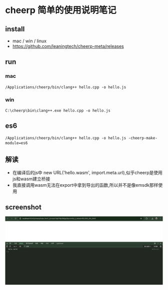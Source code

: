 # cheerp 简单的使用说明笔记


## install
- mac / win / linux
- https://github.com/leaningtech/cheerp-meta/releases

## run

### mac
```shell
/Applications/cheerp/bin/clang++ hello.cpp -o hello.js
```

### win
```shell
C:\cheerp\bin\clang++.exe hello.cpp -o hello.js
```

## es6
```shell
/Applications/cheerp/bin/clang++ hello.cpp -o hello.js -cheerp-make-module=es6
```

## 解读
- 在编译后的js中 new URL('hello.wasm', import.meta.url),似乎cheerp是使用js和wasm建立桥接
- 我直接调用wasm无法在export中拿到导出的函数,所以并不是像emsdk那样使用


## screenshot
![screenshot](./img.png)
